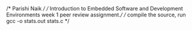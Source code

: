 /* Parishi Naik */
/* Introduction to Embedded Software and Development Environments week 1 peer review assignment.*/
/* compile the source, run gcc -o stats.out stats.c */
